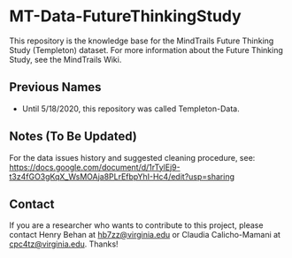 # MT-Data-FutureThinkingStudy

This repository is the knowledge base for the MindTrails Future Thinking Study (Templeton) dataset. For more information about the Future Thinking Study, see the MindTrails Wiki.

## Previous Names
- Until 5/18/2020, this repository was called Templeton-Data.

## Notes (To Be Updated)

For the data issues history and suggested cleaning procedure, see:
https://docs.google.com/document/d/1rTylEj9-t3z4fGO3gKqX_WsMOAja8PLrEfbpYhI-Hc4/edit?usp=sharing

## Contact

If you are a researcher who wants to contribute to this project, please contact Henry Behan at hb7zz@virginia.edu or Claudia Calicho-Mamani at cpc4tz@virginia.edu. Thanks!
